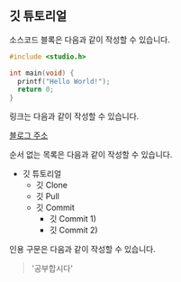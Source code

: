 ## 깃 튜토리얼

소스코드 블록은 다음과 같이 작성할 수 있습니다.

```c
#include <studio.h>

int main(void) {
  printf("Hello World!");
  return 0;
}
```

링크는 다음과 같이 작성할 수 있습니다.

[블로그 주소](https://www.google.com/)

순서 없는 목록은 다음과 같이 작성할 수 있습니다.
* 깃 튜토리얼
    * 깃 Clone
    * 깃 Pull
    * 깃 Commit
      * 깃 Commit 1)
      * 깃 Commit 2)

인용 구문은 다음과 같이 작성할 수 있습니다.

> '공부합시다'
